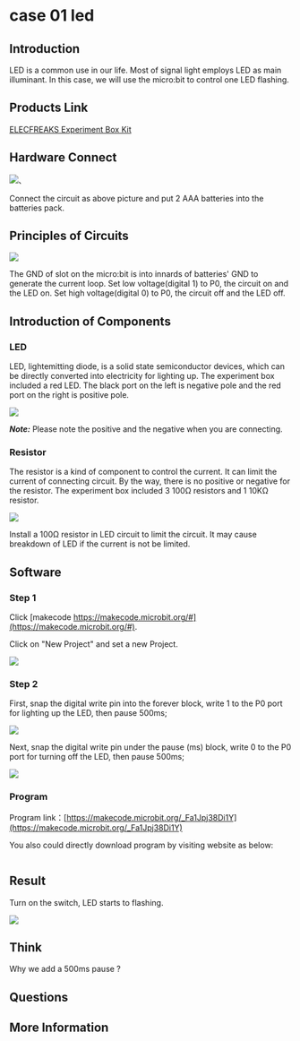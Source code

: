 # case 01 led 

## Introduction ##

LED is a common use in our life. Most of signal light employs LED as main illuminant. In this case, we will use the micro:bit to control one LED flashing.


## Products Link

[ELECFREAKS Experiment Box Kit](https://shop.elecfreaks.com/products/elecfreaks-experiment-box-kit-without-micro-bit-board?_pos=1&_sid=ac099db2f&_ss=r)

## Hardware Connect ##

![](./images/jGkCj0K.png)、

 Connect the circuit as above picture and put 2 AAA batteries into the batteries pack.

## Principles of Circuits ##

![](./images/5DImBjP.png)

 The GND of slot on the micro:bit is into innards of batteries' GND to generate the current loop.
 Set low voltage(digital 1) to P0, the circuit on and the LED on.
 Set high voltage(digital 0) to P0, the circuit off and the LED off.

## Introduction of Components ##

### LED ###
 LED, lightemitting diode, is a solid state semiconductor devices, which can be directly converted into electricity for lighting up.
 The experiment box included a red LED. The black port on the left is negative pole and the red port on the right is positive pole.

![](./images/ks4hn2r.png)

***Note:*** Please note the positive and the negative when you are connecting.

### Resistor ###
 The resistor is a kind of component to control the current. It can limit the current of connecting circuit. By the way, there is no positive or negative for the resistor.
 The experiment box included 3 100Ω resistors and 1 10KΩ resistor.

![](./images/fv1fyJm.png)

 Install a 100Ω resistor in LED circuit to limit the circuit. It may cause breakdown of LED if the current is not be limited.

## Software

### Step 1

 Click [makecode https://makecode.microbit.org/#](https://makecode.microbit.org/#).

 Click on "New Project" and set a new Project.

![](./images/t34k5Zb.png)

### Step 2

 First, snap the digital write pin into the forever block, write 1 to the P0 port for lighting up the LED, then pause 500ms;

![](./images/VOh783L.png)

 Next, snap the digital write pin under the pause (ms) block, write 0 to the P0 port for turning off the LED, then pause 500ms;

![](./images/D08SzOj.png)

### Program

 Program link：[https://makecode.microbit.org/_Fa1Jpj38Di1Y](https://makecode.microbit.org/_Fa1Jpj38Di1Y)

 You also could directly download program by visiting website as below:

<div style="position:relative;height:0;paddingbottom:70%;overflow:hidden;"><iframe style="position:absolute;top:0;left:0;width:100%;height:100%;" src="https://makecode.microbit.org/#pub:_Fa1Jpj38Di1Y" frameborder="0" sandbox="allowpopups allowforms allowscripts allowsameorigin"></iframe></div>  


## Result

 Turn on the switch, LED starts to flashing.

![](./images/KN0xKqX.gif)

## Think

 Why we add a 500ms pause ? 

## Questions



## More Information  



